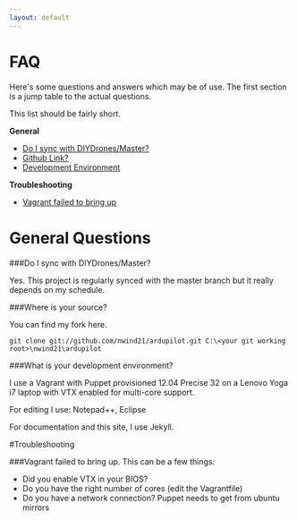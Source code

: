 ```yaml
---
layout: default
---
```


# FAQ

Here's some questions and answers which may be of use.  The first section is a jump table to the actual questions.

This list should be fairly short.

<strong>General</strong>

* [Do I sync with DIYDrones/Master?](#q1)
* [Github Link?](#q2)
* [Development Environment](#q3)

<strong>Troubleshooting</strong>

* [Vagrant failed to bring up](#q4)

<div class="hline"></div>

# General Questions

<a name="q1"></a>
###Do I sync with DIYDrones/Master?

Yes. This project is regularly synced with the master branch but it really depends on my schedule.

<a name="q2"></a>
###Where is your source?

You can find my fork here.

```
git clone git://github.com/nwind21/ardupilot.git C:\<your git working root>\nwind21\ardupilot
```

<a name="q3"></a>
###What is your development environment?

I use a Vagrant with Puppet provisioned 12.04 Precise 32 on a Lenovo Yoga i7 laptop with VTX enabled for multi-core support.

For editing I use: Notepad++, Eclipse

For documentation and this site, I use Jekyll.

<div class="hline"></div>
#Troubleshooting

###Vagrant failed to bring up.
This can be a few things:
* Did you enable VTX in your BIOS?
* Do you have the right number of cores (edit the Vagrantfile)
* Do you have a network connection?  Puppet needs to get from ubuntu mirrors

